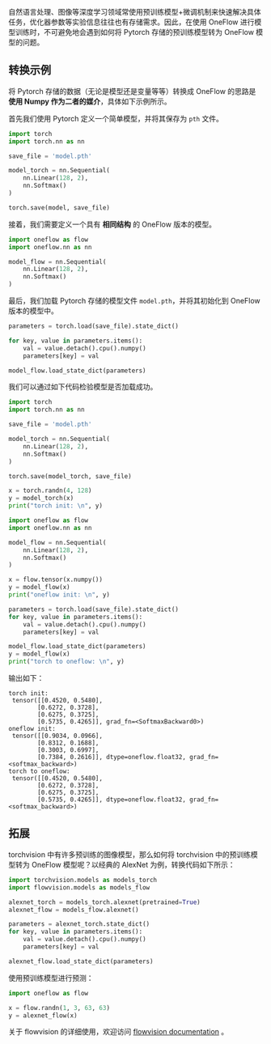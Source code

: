 
自然语言处理、图像等深度学习领域常使用预训练模型+微调机制来快速解决具体任务，优化器参数等实验信息往往也有存储需求。因此，在使用 OneFlow 进行模型训练时，不可避免地会遇到如何将 Pytorch 存储的预训练模型转为 OneFlow 模型的问题。



## 转换示例


将 Pytorch 存储的数据（无论是模型还是变量等等）转换成 OneFlow 的思路是 **使用 Numpy 作为二者的媒介**，具体如下示例所示。

首先我们使用 Pytorch 定义一个简单模型，并将其保存为 `pth` 文件。

```python
import torch
import torch.nn as nn

save_file = 'model.pth'

model_torch = nn.Sequential(
    nn.Linear(128, 2), 
    nn.Softmax()
)

torch.save(model, save_file)
```

接着，我们需要定义一个具有 **相同结构** 的 OneFlow 版本的模型。

```python
import oneflow as flow
import oneflow.nn as nn

model_flow = nn.Sequential(
    nn.Linear(128, 2), 
    nn.Softmax()
)
```

最后，我们加载 Pytorch 存储的模型文件 `model.pth`，并将其初始化到 OneFlow 版本的模型中。

```python
parameters = torch.load(save_file).state_dict()

for key, value in parameters.items():
    val = value.detach().cpu().numpy()
    parameters[key] = val

model_flow.load_state_dict(parameters)
```

我们可以通过如下代码检验模型是否加载成功。

```python
import torch
import torch.nn as nn

save_file = 'model.pth'

model_torch = nn.Sequential(
    nn.Linear(128, 2), 
    nn.Softmax()
)

torch.save(model_torch, save_file)

x = torch.randn(4, 128)
y = model_torch(x)
print("torch init: \n", y)

import oneflow as flow
import oneflow.nn as nn

model_flow = nn.Sequential(
    nn.Linear(128, 2), 
    nn.Softmax()
)

x = flow.tensor(x.numpy())
y = model_flow(x)
print("oneflow init: \n", y)

parameters = torch.load(save_file).state_dict()
for key, value in parameters.items():
    val = value.detach().cpu().numpy()
    parameters[key] = val

model_flow.load_state_dict(parameters)
y = model_flow(x)
print("torch to oneflow: \n", y)
```

输出如下：

```shell
torch init: 
 tensor([[0.4520, 0.5480],
        [0.6272, 0.3728],
        [0.6275, 0.3725],
        [0.5735, 0.4265]], grad_fn=<SoftmaxBackward0>)
oneflow init: 
 tensor([[0.9034, 0.0966],
        [0.8312, 0.1688],
        [0.3003, 0.6997],
        [0.7384, 0.2616]], dtype=oneflow.float32, grad_fn=<softmax_backward>)
torch to oneflow: 
 tensor([[0.4520, 0.5480],
        [0.6272, 0.3728],
        [0.6275, 0.3725],
        [0.5735, 0.4265]], dtype=oneflow.float32, grad_fn=<softmax_backward>)
```



## 拓展

torchvision 中有许多预训练的图像模型，那么如何将 torchvision 中的预训练模型转为 OneFlow 模型呢？以经典的  AlexNet 为例，转换代码如下所示：

```python
import torchvision.models as models_torch
import flowvision.models as models_flow

alexnet_torch = models_torch.alexnet(pretrained=True)
alexnet_flow = models_flow.alexnet()

parameters = alexnet_torch.state_dict()
for key, value in parameters.items():
    val = value.detach().cpu().numpy()
    parameters[key] = val

alexnet_flow.load_state_dict(parameters)
```

使用预训练模型进行预测：

```python
import oneflow as flow

x = flow.randn(1, 3, 63, 63)
y = alexnet_flow(x)
```

关于 flowvision 的详细使用，欢迎访问 [flowvision documentation](https://flowvision.readthedocs.io/en/latest/index.html) 。



